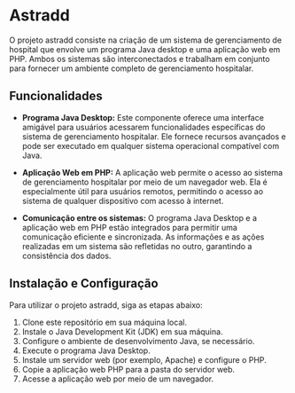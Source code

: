 # Astradd

O projeto astradd consiste na criação de um sistema de gerenciamento de hospital que envolve um programa Java desktop e uma aplicação web em PHP. Ambos os sistemas são interconectados e trabalham em conjunto para fornecer um ambiente completo de gerenciamento hospitalar.

## Funcionalidades

- **Programa Java Desktop:** Este componente oferece uma interface amigável para usuários acessarem funcionalidades específicas do sistema de gerenciamento hospitalar. Ele fornece recursos avançados e pode ser executado em qualquer sistema operacional compatível com Java.

- **Aplicação Web em PHP:** A aplicação web permite o acesso ao sistema de gerenciamento hospitalar por meio de um navegador web. Ela é especialmente útil para usuários remotos, permitindo o acesso ao sistema de qualquer dispositivo com acesso à internet.

- **Comunicação entre os sistemas:** O programa Java Desktop e a aplicação web em PHP estão integrados para permitir uma comunicação eficiente e sincronizada. As informações e as ações realizadas em um sistema são refletidas no outro, garantindo a consistência dos dados.

## Instalação e Configuração

Para utilizar o projeto astradd, siga as etapas abaixo:

1. Clone este repositório em sua máquina local.
2. Instale o Java Development Kit (JDK) em sua máquina.
3. Configure o ambiente de desenvolvimento Java, se necessário.
4. Execute o programa Java Desktop.
5. Instale um servidor web (por exemplo, Apache) e configure o PHP.
6. Copie a aplicação web PHP para a pasta do servidor web.
7. Acesse a aplicação web por meio de um navegador.
